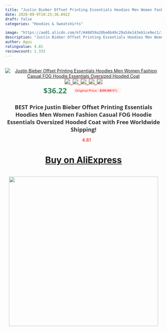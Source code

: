 ```yaml
---
title: "Justin Bieber Offset Printing Essentials Hoodies Men Women Fashion Casual FOG Hoodie Essentials Oversized Hooded Coat"
date: 2020-09-9T10:25:36.892Z
draft: false
categories: "Hoodies & Sweatshirts"

image: "https://ae01.alicdn.com/kf/H46059a20be6b49c29a54e143eb1ce9ec1/Justin-Bieber-Offset-Printing-Essentials-Hoodies-Men-Women-Fashion-Casual-FOG-Hoodie-Essentials-Oversized-Hooded-Coat.jpg"
description: "Justin Bieber Offset Printing Essentials Hoodies Men Women Fashion Casual FOG Hoodie Essentials Oversized Hooded Coat"
author: Agus
ratingvalue: 4.81
reviewcount: 1.333
---
```

<br>
<div style="text-align: center;">
<a href="https://s.click.aliexpress.com/e/_AMqfl3" target="_blank" rel="nofollow noopener noreferrer"><img alt="Justin Bieber Offset Printing Essentials Hoodies Men Women Fashion Casual FOG Hoodie Essentials Oversized Hooded Coat" class="magnifier-image" src="https://ae01.alicdn.com/kf/H46059a20be6b49c29a54e143eb1ce9ec1/Justin-Bieber-Offset-Printing-Essentials-Hoodies-Men-Women-Fashion-Casual-FOG-Hoodie-Essentials-Oversized-Hooded-Coat.jpg_640x640.jpg">
<br>
<img style="border:1px solid salmon" src="https://ae01.alicdn.com/kf/H46059a20be6b49c29a54e143eb1ce9ec1/Justin-Bieber-Offset-Printing-Essentials-Hoodies-Men-Women-Fashion-Casual-FOG-Hoodie-Essentials-Oversized-Hooded-Coat.jpg_120x120.jpg">&nbsp;&nbsp;<img style="border:1px solid salmon" src="https://ae01.alicdn.com/kf/H0907f87429bf4546886da689f6b94051Y/Justin-Bieber-Offset-Printing-Essentials-Hoodies-Men-Women-Fashion-Casual-FOG-Hoodie-Essentials-Oversized-Hooded-Coat.jpg_120x120.jpg">&nbsp;&nbsp;<img style="border:1px solid salmon" src="https://ae01.alicdn.com/kf/Hd948044acbeb4774ab735614df510275p/Justin-Bieber-Offset-Printing-Essentials-Hoodies-Men-Women-Fashion-Casual-FOG-Hoodie-Essentials-Oversized-Hooded-Coat.jpg_120x120.jpg">&nbsp;&nbsp;<img style="border:1px solid salmon" src="https://ae01.alicdn.com/kf/H646c1ff316924e60aa1b5c49974299fd0/Justin-Bieber-Offset-Printing-Essentials-Hoodies-Men-Women-Fashion-Casual-FOG-Hoodie-Essentials-Oversized-Hooded-Coat.jpg_120x120.jpg">&nbsp;&nbsp;<img style="border:1px solid salmon" src="https://ae01.alicdn.com/kf/Hce8a1911f6d449818c87f21c9ba5e736V/Justin-Bieber-Offset-Printing-Essentials-Hoodies-Men-Women-Fashion-Casual-FOG-Hoodie-Essentials-Oversized-Hooded-Coat.jpg_120x120.jpg"></a></div><br0>
<div style="text-align: center;"><span style="background-color: white; border: 0px; box-sizing: border-box; color: seagreen; display: inline-block; font-family: &quot;open sans&quot; , &quot;arial&quot; , &quot;helvetica&quot; , sans-serif , &quot;heiti&quot;; font-size: 24px; font-stretch: inherit; font-weight: 700; line-height: inherit; margin: 0px 10px 0px 0px; padding: 0px; vertical-align: middle;">$36.22 </span>
<span style="background: rgb(255 , 241 , 241); border-radius: 3px; border: 0px; box-sizing: border-box; color: #ff4747; display: inline-block; font-family: inherit; font-size: 12px; font-stretch: inherit; font-style: inherit; font-variant: inherit; font-weight: 600; line-height: inherit; margin: 0px; padding: 2px 5px; transform: scale(0.9); vertical-align: middle;">Original Price : <b style="text-decoration: line-through;">$39.80 </b> 9%&nbsp;&nbsp;</span></div>
<h1 style="color: #333333; display: inline-block; font-family: &quot;open sans&quot; , &quot;arial&quot; , &quot;helvetica&quot; , sans-serif , &quot;heiti&quot;; font-size: 18px; font-stretch: inherit; font-weight: 700; text-align: center;">BEST Price Justin Bieber Offset Printing Essentials Hoodies Men Women Fashion Casual FOG Hoodie Essentials Oversized Hooded Coat with Free Worldwide Shipping!</h1>
<div style="color: #ff4747; text-align: center;">
<img src="https://4.bp.blogspot.com/-M0ZcTcb-5uY/XleCXlxnR4I/AAAAAAAAAEc/OrjgMkXV1oMQFaCRZj5HQwOCBcu3w1FegCPcBGAYYCw/s1600/star.png" style="height: 15px;">&nbsp;<b>4.81</b></div>
<div class="button_cont" align="center"><a class="buynow_a" href="https://s.click.aliexpress.com/e/_AMqfl3" target="_blank" rel="nofollow noopener noreferrer"><H1>Buy on AliExpress</H1></a></div><br>
<div class="separator" style="clear: both; text-align: center;">
<img src="https://lh3.googleusercontent.com/-pTy5HemUv9M/XlePHvY0dAI/AAAAAAAAAE4/0nX5iRUoIWY8eMW9Dpxeirr157OZliDIgCLcBGAsYHQ/s1600/badge.gif" width="480">
</div>
